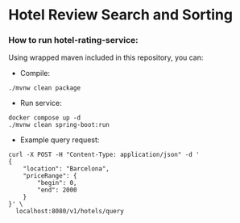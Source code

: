 # Hotel Review Search and Sorting

### How to run hotel-rating-service:

Using wrapped maven included in this repository, you can:

- Compile:
  <br>

```shell script
./mvnw clean package
```

- Run service:
  <br>

```shell script
docker compose up -d
./mvnw clean spring-boot:run
```

- Example query request:
  <br>

```shell script
curl -X POST -H "Content-Type: application/json" -d '
{
    "location": "Barcelona",
    "priceRange": {
        "begin": 0,
        "end": 2000
    }
}' \
  localhost:8080/v1/hotels/query

```